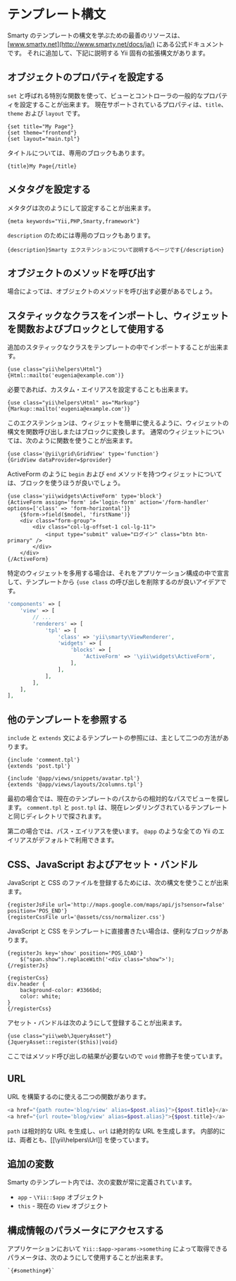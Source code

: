 テンプレート構文
================

Smarty のテンプレートの構文を学ぶための最善のリソースは、[www.smarty.net](http://www.smarty.net/docs/ja/) にある公式ドキュメントです。
それに追加して、下記に説明する Yii 固有の拡張構文があります。

## オブジェクトのプロパティを設定する

`set` と呼ばれる特別な関数を使って、ビューとコントローラの一般的なプロパティを設定することが出来ます。
現在サポートされているプロパティは、`title`、`theme` および `layout` です。

```
{set title="My Page"}
{set theme="frontend"}
{set layout="main.tpl"}
```

タイトルについては、専用のブロックもあります。

```
{title}My Page{/title}
```

## メタタグを設定する

メタタグは次のようにして設定することが出来ます。

```
{meta keywords="Yii,PHP,Smarty,framework"}
```

`description` のためには専用のブロックもあります。

```
{description}Smarty エクステンションについて説明するページです{/description}
```

## オブジェクトのメソッドを呼び出す

場合によっては、オブジェクトのメソッドを呼び出す必要があるでしょう。

## スタティックなクラスをインポートし、ウィジェットを関数およびブロックとして使用する

追加のスタティックなクラスをテンプレートの中でインポートすることが出来ます。

```
{use class="yii\helpers\Html"}
{Html::mailto('eugenia@example.com')}
```

必要であれば、カスタム・エイリアスを設定することも出来ます。

```
{use class="yii\helpers\Html" as="Markup"}
{Markup::mailto('eugenia@example.com')}
```

このエクステンションは、ウィジェットを簡単に使えるように、ウィジェットの構文を関数呼び出しまたはブロックに変換します。
通常のウィジェットについては、次のように関数を使うことが出来ます。

```
{use class='@yii\grid\GridView' type='function'}
{GridView dataProvider=$provider}
```

ActiveForm のように `begin` および `end` メソッドを持つウィジェットについては、ブロックを使うほうが良いでしょう。

```
{use class='yii\widgets\ActiveForm' type='block'}
{ActiveForm assign='form' id='login-form' action='/form-handler' options=['class' => 'form-horizontal']}
    {$form->field($model, 'firstName')}
    <div class="form-group">
        <div class="col-lg-offset-1 col-lg-11">
            <input type="submit" value="ログイン" class="btn btn-primary" />
        </div>
    </div>
{/ActiveForm}
```

特定のウィジェットを多用する場合は、それをアプリケーション構成の中で宣言して、テンプレートから `{use class` の呼び出しを削除するのが良いアイデアです。

```php
'components' => [
    'view' => [
        // ...
        'renderers' => [
            'tpl' => [
                'class' => 'yii\smarty\ViewRenderer',
                'widgets' => [
                    'blocks' => [
                        'ActiveForm' => '\yii\widgets\ActiveForm',
                    ],
                ],
            ],
        ],
    ],
],
```

## 他のテンプレートを参照する

`include` と `extends` 文によるテンプレートの参照には、主として二つの方法があります。


```
{include 'comment.tpl'}
{extends 'post.tpl'}

{include '@app/views/snippets/avatar.tpl'}
{extends '@app/views/layouts/2columns.tpl'}
```

最初の場合では、現在のテンプレートのパスからの相対的なパスでビューを探します。
`comment.tpl` と `post.tpl` は、現在レンダリングされているテンプレートと同じディレクトリで探されます。

第二の場合では、パス・エイリアスを使います。
`@app` のような全ての Yii のエイリアスがデフォルトで利用できます。

## CSS、JavaScript およびアセット・バンドル

JavaScript と CSS のファイルを登録するためには、次の構文を使うことが出来ます。

```
{registerJsFile url='http://maps.google.com/maps/api/js?sensor=false' position='POS_END'}
{registerCssFile url='@assets/css/normalizer.css'}
```

JavaScript と CSS をテンプレートに直接書きたい場合は、便利なブロックがあります。
```
{registerJs key='show' position='POS_LOAD'}
    $("span.show").replaceWith('<div class="show">');
{/registerJs}

{registerCss}
div.header {
    background-color: #3366bd;
    color: white;
}
{/registerCss}
```

アセット・バンドルは次のようにして登録することが出来ます。

```
{use class="yii\web\JqueryAsset"}
{JqueryAsset::register($this)|void}
```

ここではメソッド呼び出しの結果が必要ないので `void` 修飾子を使っています。

## URL

URL を構築するのに使える二つの関数があります。

```php
<a href="{path route='blog/view' alias=$post.alias}">{$post.title}</a>
<a href="{url route='blog/view' alias=$post.alias}">{$post.title}</a>
```

`path` は相対的な URL を生成し、`url` は絶対的な URL を生成します。
内部的には、両者とも、[[\yii\helpers\Url]] を使っています。

## 追加の変数

Smarty のテンプレート内では、次の変数が常に定義されています。

- `app` - `\Yii::$app` オブジェクト
- `this` - 現在の `View` オブジェクト

## 構成情報のパラメータにアクセスする

アプリケーションにおいて `Yii::$app->params->something` によって取得できるパラメータは、次のようにして使用することが出来ます。

```
`{#something#}`
```
